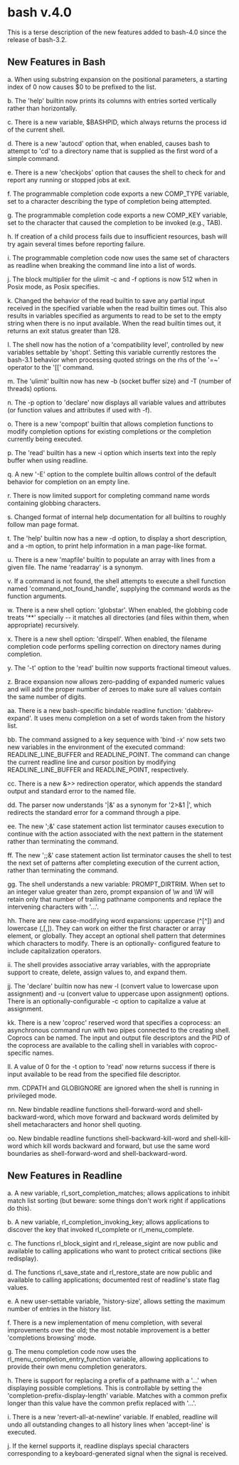 # bash v.4.0

This is a terse description of the new features added to bash-4.0 since
the release of bash-3.2.

## New Features in Bash

a.  When using substring expansion on the positional parameters, a starting
    index of 0 now causes $0 to be prefixed to the list.

b.  The 'help' builtin now prints its columns with entries sorted vertically
    rather than horizontally.

c.  There is a new variable, $BASHPID, which always returns the process id of
    the current shell.

d.  There is a new 'autocd' option that, when enabled, causes bash to attempt
    to 'cd' to a directory name that is supplied as the first word of a
    simple command.

e.  There is a new 'checkjobs' option that causes the shell to check for and
    report any running or stopped jobs at exit.

f.  The programmable completion code exports a new COMP_TYPE variable, set to
    a character describing the type of completion being attempted.

g.  The programmable completion code exports a new COMP_KEY variable, set to
    the character that caused the completion to be invoked (e.g., TAB).

h.  If creation of a child process fails due to insufficient resources, bash
    will try again several times before reporting failure.

i.  The programmable completion code now uses the same set of characters as
    readline when breaking the command line into a list of words.

j.  The block multiplier for the ulimit -c and -f options is now 512 when in
    Posix mode, as Posix specifies.

k.  Changed the behavior of the read builtin to save any partial input received
    in the specified variable when the read builtin times out.  This also
    results in variables specified as arguments to read to be set to the empty
    string when there is no input available.  When the read builtin times out,
    it returns an exit status greater than 128.

l.  The shell now has the notion of a 'compatibility level', controlled by
    new variables settable by 'shopt'.  Setting this variable currently
    restores the bash-3.1 behavior when processing quoted strings on the rhs
    of the '=~' operator to the '[[' command.

m.  The 'ulimit' builtin now has new -b (socket buffer size) and -T (number
    of threads) options.

n.  The -p option to 'declare' now displays all variable values and attributes
    (or function values and attributes if used with -f).

o.  There is a new 'compopt' builtin that allows completion functions to modify
    completion options for existing completions or the completion currently
    being executed.

p.  The 'read' builtin has a new -i option which inserts text into the reply
    buffer when using readline.

q.  A new '-E' option to the complete builtin allows control of the default
    behavior for completion on an empty line.

r.  There is now limited support for completing command name words containing
    globbing characters.

s.  Changed format of internal help documentation for all builtins to roughly
    follow man page format.

t.  The 'help' builtin now has a new -d option, to display a short description,
    and a -m option, to print help information in a man page-like format.

u.  There is a new 'mapfile' builtin to populate an array with lines from a
    given file.  The name 'readarray' is a synonym.

v.  If a command is not found, the shell attempts to execute a shell function
    named 'command_not_found_handle', supplying the command words as the
    function arguments.

w.  There is a new shell option: 'globstar'.  When enabled, the globbing code
    treats '**' specially -- it matches all directories (and files within
    them, when appropriate) recursively.

x.  There is a new shell option: 'dirspell'.  When enabled, the filename
    completion code performs spelling correction on directory names during
    completion.

y.  The '-t' option to the 'read' builtin now supports fractional timeout
    values.

z.  Brace expansion now allows zero-padding of expanded numeric values and
    will add the proper number of zeroes to make sure all values contain the
    same number of digits.

aa. There is a new bash-specific bindable readline function: 'dabbrev-expand'.
    It uses menu completion on a set of words taken from the history list.

bb. The command assigned to a key sequence with 'bind -x' now sets two new
    variables in the environment of the executed command:  READLINE_LINE_BUFFER
    and READLINE_POINT.  The command can change the current readline line
    and cursor position by modifying READLINE_LINE_BUFFER and READLINE_POINT,
    respectively.

cc. There is a new &>> redirection operator, which appends the standard output
    and standard error to the named file.

dd. The parser now understands '|&' as a synonym for '2>&1 |', which redirects
    the standard error for a command through a pipe.

ee. The new ';&' case statement action list terminator causes execution to
    continue with the action associated with the next pattern in the
    statement rather than terminating the command.

ff. The new ';;&' case statement action list terminator causes the shell to
    test the next set of patterns after completing execution of the current
    action, rather than terminating the command.

gg. The shell understands a new variable: PROMPT_DIRTRIM.  When set to an
    integer value greater than zero, prompt expansion of \w and \W  will
    retain only that number of trailing pathname components and replace
    the intervening characters with '...'.

hh. There are new case-modifying word expansions: uppercase (^[^]) and
    lowercase (,[,]).  They can work on either the first character or
    array element, or globally.  They accept an optional shell pattern
    that determines which characters to modify.  There is an optionally-
    configured feature to include capitalization operators.

ii. The shell provides associative array variables, with the appropriate
    support to create, delete, assign values to, and expand them.

jj. The 'declare' builtin now has new -l (convert value to lowercase upon
    assignment) and -u (convert value to uppercase upon assignment) options.
    There is an optionally-configurable -c option to capitalize a value at
    assignment.

kk. There is a new 'coproc' reserved word that specifies a coprocess: an
    asynchronous command run with two pipes connected to the creating shell.
    Coprocs can be named.  The input and output file descriptors and the
    PID of the coprocess are available to the calling shell in variables
    with coproc-specific names.

ll. A value of 0 for the -t option to 'read' now returns success if there is
    input available to be read from the specified file descriptor.

mm. CDPATH and GLOBIGNORE are ignored when the shell is running in privileged
    mode.

nn. New bindable readline functions shell-forward-word and shell-backward-word,
    which move forward and backward words delimited by shell metacharacters
    and honor shell quoting.

oo.  New bindable readline functions shell-backward-kill-word and 
    shell-kill-word
    which kill words backward and forward, but use the same word boundaries
    as shell-forward-word and shell-backward-word.

## New Features in Readline

a.  A new variable, rl_sort_completion_matches; allows applications to inhibit
    match list sorting (but beware: some things don't work right if
    applications do this).

b.  A new variable, rl_completion_invoking_key; allows applications to discover
    the key that invoked rl_complete or rl_menu_complete.

c.  The functions rl_block_sigint and rl_release_sigint are now public and
    available to calling applications who want to protect critical sections
    (like redisplay).

d.  The functions rl_save_state and rl_restore_state are now public and
    available to calling applications; documented rest of readline's state
    flag values.

e.  A new user-settable variable, 'history-size', allows setting the maximum
    number of entries in the history list.

f.  There is a new implementation of menu completion, with several improvements
    over the old; the most notable improvement is a better 'completions
    browsing' mode.

g.  The menu completion code now uses the rl_menu_completion_entry_function
    variable, allowing applications to provide their own menu completion
    generators.

h.  There is support for replacing a prefix  of a pathname with a '...' when
    displaying possible completions.  This is controllable by setting the
    'completion-prefix-display-length' variable.  Matches with a common prefix
    longer than this value have the common prefix replaced with '...'.

i.  There is a new 'revert-all-at-newline' variable.  If enabled, readline will
    undo all outstanding changes to all history lines when 'accept-line' is
    executed.

j.  If the kernel supports it, readline displays special characters
    corresponding to a keyboard-generated signal when the signal is received.
